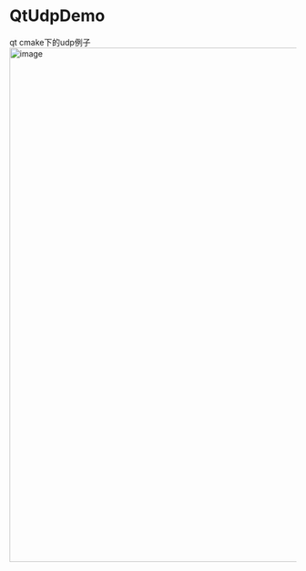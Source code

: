 # QtUdpDemo
qt cmake下的udp例子
<img width="902" alt="image" src="https://github.com/ggstar00/QtUdpDemo/assets/102399251/b1503e27-b66d-4d08-8b30-2e8a6cf4fc8b">
